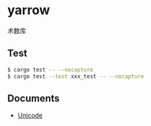 # yarrow

术数库

## Test

```bash
$ cargo test -- --nocapture
$ cargo test --test xxx_test -- --nocapture
```

## Documents

- [Unicode](<https://zh.wikipedia.org/wiki/%E6%98%93%E7%B6%93%E5%85%AD%E5%8D%81%E5%9B%9B%E5%8D%A6%E7%AC%A6%E8%99%9F_(Unicode%E5%8D%80%E6%AE%B5)>)
